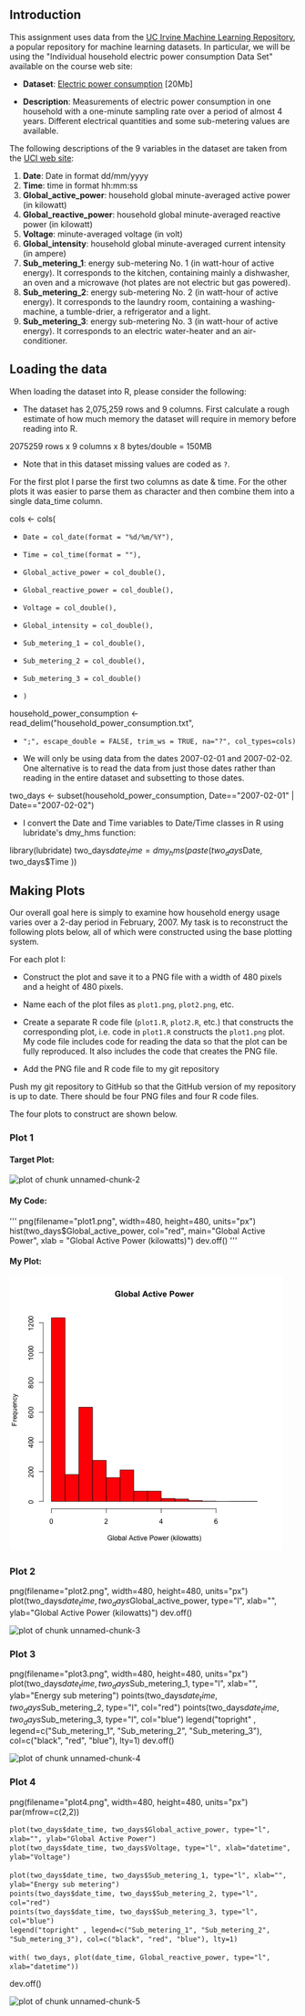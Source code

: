 ## Introduction

This assignment uses data from
the <a href="http://archive.ics.uci.edu/ml/">UC Irvine Machine
Learning Repository</a>, a popular repository for machine learning
datasets. In particular, we will be using the "Individual household
electric power consumption Data Set" available on the course web site:


* <b>Dataset</b>: <a href="https://d396qusza40orc.cloudfront.net/exdata%2Fdata%2Fhousehold_power_consumption.zip">Electric power consumption</a> [20Mb]

* <b>Description</b>: Measurements of electric power consumption in
one household with a one-minute sampling rate over a period of almost
4 years. Different electrical quantities and some sub-metering values
are available.


The following descriptions of the 9 variables in the dataset are taken
from
the <a href="https://archive.ics.uci.edu/ml/datasets/Individual+household+electric+power+consumption">UCI
web site</a>:

<ol>
<li><b>Date</b>: Date in format dd/mm/yyyy </li>
<li><b>Time</b>: time in format hh:mm:ss </li>
<li><b>Global_active_power</b>: household global minute-averaged active power (in kilowatt) </li>
<li><b>Global_reactive_power</b>: household global minute-averaged reactive power (in kilowatt) </li>
<li><b>Voltage</b>: minute-averaged voltage (in volt) </li>
<li><b>Global_intensity</b>: household global minute-averaged current intensity (in ampere) </li>
<li><b>Sub_metering_1</b>: energy sub-metering No. 1 (in watt-hour of active energy). It corresponds to the kitchen, containing mainly a dishwasher, an oven and a microwave (hot plates are not electric but gas powered). </li>
<li><b>Sub_metering_2</b>: energy sub-metering No. 2 (in watt-hour of active energy). It corresponds to the laundry room, containing a washing-machine, a tumble-drier, a refrigerator and a light. </li>
<li><b>Sub_metering_3</b>: energy sub-metering No. 3 (in watt-hour of active energy). It corresponds to an electric water-heater and an air-conditioner.</li>
</ol>

## Loading the data





When loading the dataset into R, please consider the following:

* The dataset has 2,075,259 rows and 9 columns. First
calculate a rough estimate of how much memory the dataset will require
in memory before reading into R. 

2075259 rows x 9 columns x 8 bytes/double = 150MB

* Note that in this dataset missing values are coded as `?`.

For the first plot I parse the first two columns as date & time.
For the other plots it was easier to parse them as character and 
then combine them into a single data_time column.

cols <- cols(
+     Date = col_date(format = "%d/%m/%Y"),
+     Time = col_time(format = ""),
+     Global_active_power = col_double(),
+     Global_reactive_power = col_double(),
+     Voltage = col_double(),
+     Global_intensity = col_double(),
+     Sub_metering_1 = col_double(),
+     Sub_metering_2 = col_double(),
+     Sub_metering_3 = col_double()
+     )

household_power_consumption <- read_delim("household_power_consumption.txt", 
+     ";", escape_double = FALSE, trim_ws = TRUE, na="?", col_types=cols)

* We will only be using data from the dates 2007-02-01 and
2007-02-02. One alternative is to read the data from just those dates
rather than reading in the entire dataset and subsetting to those
dates.

two_days <- subset(household_power_consumption, Date=="2007-02-01" | Date=="2007-02-02")

* I convert the Date and Time variables to
Date/Time classes in R using lubridate's dmy_hms function:

library(lubridate)
two_days$date_time = dmy_hms(paste(two_days$Date, two_days$Time ))


## Making Plots

Our overall goal here is simply to examine how household energy usage
varies over a 2-day period in February, 2007. My task is to
reconstruct the following plots below, all of which were constructed
using the base plotting system.


For each plot I:

* Construct the plot and save it to a PNG file with a width of 480
pixels and a height of 480 pixels.

* Name each of the plot files as `plot1.png`, `plot2.png`, etc.

* Create a separate R code file (`plot1.R`, `plot2.R`, etc.) that
constructs the corresponding plot, i.e. code in `plot1.R` constructs
the `plot1.png` plot. My code file includes code for reading
the data so that the plot can be fully reproduced. It also
includes the code that creates the PNG file.

* Add the PNG file and R code file to my git repository

Push my git repository to GitHub so that the GitHub version 
of my repository is up to date. There should be four PNG 
files and four R code files.


The four plots  to construct are shown below. 


### Plot 1


#### Target Plot:
![plot of chunk unnamed-chunk-2](figure/unnamed-chunk-2.png) 
#### My Code:
'''
png(filename="plot1.png", width=480, height=480, units="px")
hist(two_days$Global_active_power, col="red", main="Global Active Power", xlab = "Global Active Power (kilowatts)")
dev.off()
'''


#### My Plot:
![plot of plot 1](plot1.png) 

### Plot 2

png(filename="plot2.png", width=480, height=480, units="px")
    plot(two_days$date_time, two_days$Global_active_power, type="l", xlab="", ylab="Global Active Power (kilowatts)")
dev.off()

![plot of chunk unnamed-chunk-3](figure/unnamed-chunk-3.png) 


### Plot 3

png(filename="plot3.png", width=480, height=480, units="px")
    plot(two_days$date_time, two_days$Sub_metering_1, type="l", xlab="", ylab="Energy sub metering")
    points(two_days$date_time, two_days$Sub_metering_2, type="l", col="red")
    points(two_days$date_time, two_days$Sub_metering_3, type="l", col="blue")
    legend("topright" , legend=c("Sub_metering_1", "Sub_metering_2", "Sub_metering_3"), col=c("black", "red", "blue"), lty=1)
dev.off()

![plot of chunk unnamed-chunk-4](figure/unnamed-chunk-4.png) 


### Plot 4

png(filename="plot4.png", width=480, height=480, units="px")
    par(mfrow=c(2,2))
    
    plot(two_days$date_time, two_days$Global_active_power, type="l", xlab="", ylab="Global Active Power")
    plot(two_days$date_time, two_days$Voltage, type="l", xlab="datetime", ylab="Voltage")
    
    plot(two_days$date_time, two_days$Sub_metering_1, type="l", xlab="", ylab="Energy sub metering")
    points(two_days$date_time, two_days$Sub_metering_2, type="l", col="red")
    points(two_days$date_time, two_days$Sub_metering_3, type="l", col="blue")
    legend("topright" , legend=c("Sub_metering_1", "Sub_metering_2", "Sub_metering_3"), col=c("black", "red", "blue"), lty=1)

    with( two_days, plot(date_time, Global_reactive_power, type="l", xlab="datetime"))
dev.off()

![plot of chunk unnamed-chunk-5](figure/unnamed-chunk-5.png) 

